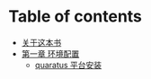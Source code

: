 # Table of contents

* [关于这本书](README.md)
* [第一章 环境配置]()
	* [quaratus 平台安装](environment/quartus.md)

